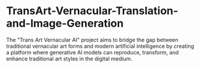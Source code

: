 # TransArt-Vernacular-Translation-and-Image-Generation
The "Trans Art Vernacular AI" project aims to bridge the gap between traditional vernacular art forms and modern artificial intelligence by creating a platform where generative AI models can reproduce, transform, and enhance traditional art styles in the digital medium.
